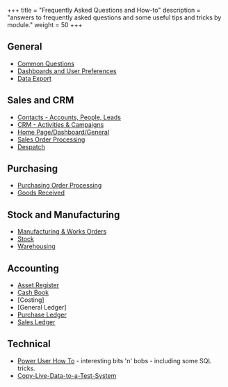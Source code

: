 +++
title = "Frequently Asked Questions and How-to"
description = "answers to frequently asked questions and some useful tips and tricks by module."
weight = 50
+++

## General
* [Common Questions](questions)
* [Dashboards and User Preferences](dashboard)
* [Data Export](data-export)

## Sales and CRM
*  [Contacts - Accounts, People, Leads](contacts)
*  [CRM - Activities & Campaigns](crm)
*  [Home Page/Dashboard/General](dashboard)
*  [Sales Order Processing](sales-orders)
*  [Despatch](despatch)

## Purchasing

*  [Purchasing Order Processing](purchase-orders)
*  [Goods Received](goods-received)

## Stock and Manufacturing

*  [Manufacturing & Works Orders](manufacturing)
*  [Stock](stock)
*  [Warehousing](warehouse)

## Accounting
*  [Asset Register](assets)
*  [Cash Book](cashbook)     
*  [Costing]     
*  [General Ledger]
*  [Purchase Ledger](purchase-ledger) 
*  [Sales Ledger](sales-ledger)

## Technical
* [Power User How To](power-user) - interesting bits 'n' bobs - including some SQL tricks.
* [Copy-Live-Data-to-a-Test-System](copy-live-data-to-a-test-system)
